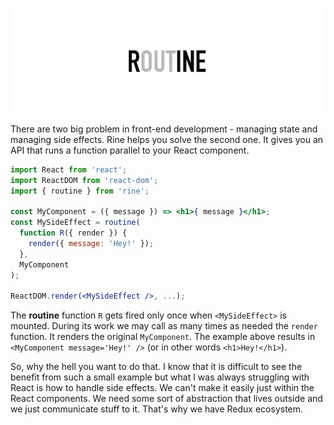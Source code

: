 ![Rine logo](./assets/logo.jpg)

There are two big problem in front-end development - managing state and managing side effects. Rine helps you solve the second one. It gives you an API that runs a function parallel to your React component.

```jsx
import React from 'react';
import ReactDOM from 'react-dom';
import { routine } from 'rine';

const MyComponent = ({ message }) => <h1>{ message }</h1>;
const MySideEffect = routine(
  function R({ render }) {
    render({ message: 'Hey!' });
  },
  MyComponent
);

ReactDOM.render(<MySideEffect />, ...);
```

The **routine** function `R` gets fired only once when `<MySideEffect>` is mounted. During its work we may call as many times as needed the `render` function. It renders the original `MyComponent`. The example above results in `<MyComponent message='Hey!' />` (or in other words `<h1>Hey!</h1>`).

So, why the hell you want to do that. I know that it is difficult to see the benefit from such a small example but what I was always struggling with React is how to handle side effects. We can't make it easily just within the React components. We need some sort of abstraction that lives outside and we just communicate stuff to it. That's why we have Redux ecosystem.
